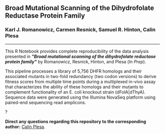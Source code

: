 ## Broad Mutational Scanning of the Dihydrofolate Reductase Protein Family

### Karl J. Romanowicz, Carmen Resnick, Samuel R. Hinton, Calin Plesa
_____________________________________

This R Notebook provides complete reproducibility of the data analysis presented in ***"Broad mutational scanning of the dihydrofolate reductase protein family"*** by Romanowicz, Resnick, Hinton, and Plesa (*In Prep*).

This pipeline processes a library of 5,756 DHFR homologs and their associated mutants in two-fold redundancy (two codon versions) to derive fitness scores from multiple time points during a multiplexed in-vivo assay that characterizes the ability of these homologs and their mutants to complement functionality of an E. coli knockout strain (dFolA|dThyA). Sequence data were generated using the Illumina NovaSeq platform using paired-end sequencing read amplicons.

?[](Data/Images/methods.png)

**Direct any questions regarding this repository to the corresponding author:** [Calin Plesa](mailto:calin@uoregon.edu).
